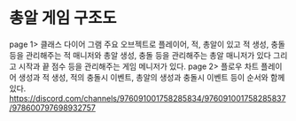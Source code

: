 # 총알 게임 구조도
page 1> 클래스 다이어 그램
주요 오브젝트로 플레이어, 적, 총알이 있고
적 생성, 충돌 등을 관리해주는 적 매니저와 총알 생성, 충돌 등을 관리해주는 총알 매니저가 있다
그리고 시작과 끝 점수 등을 관리해주는 게임 메니저가 있다.
page 2> 플로우 차트
플레이어 생성과 적 생성, 적의 충돌시 이벤트, 총알의 생성과 충돌시 이벤트 등이 순서와 함께 있다.
https://discord.com/channels/976091001758285834/976091001758285837/978600797698932757
